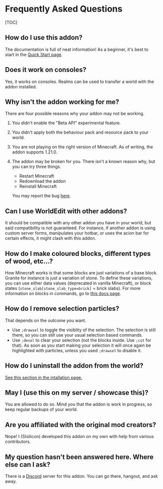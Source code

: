 # Frequently Asked Questions

[TOC]

## How do I use this addon?

The documentation is full of neat information! As a beginner, it's best to start in the [Quick Start page](quick_start.md).

## Does it work on consoles?

Yes, it works on consoles. Realms can be used to transfer a world with the addon installed.

## Why isn't the addon working for me?

There are four possible reasons why your addon may not be working.

1. You didn't enable the "Beta API" experimental feature.
2. You didn't apply both the behaviour pack and resource pack to your world.
3. You are not playing on the right version of Minecraft. As of writing, the addon supports 1.21.0.
4. The addon may be broken for you. There isn't a known reason why, but you can try three things.

    - Restart Minecraft
    - Redownload the addon
    - Reinstall Minecraft

    You may report the bug [here](https://github.com/SIsilicon/WorldEdit-BE/issues).

## Can I use WorldEdit with other addons?

It should be compatible with any other addon you have in your world, but said compatibility is not guaranteed. For instance, if another addon is using custom server forms, manipulates your hotbar, or uses the acion bar for certain effects, it might clash with this addon.

## How do I make coloured blocks, different types of wood, etc...?

How Minecraft works is that some blocks are just variations of a base block. Granite for instance is just a variation of stone. To define these variations, you can use either data values (deprecated in vanilla Minecraft), or block states (`stone_slab[stone_slab_type=brick]` = brick slabs). For more information on blocks in commands, go to [this docs page](usage/general/patterns.md).

## How do I remove selection particles?

That depends on the outcome you want.

-   Use `;drawsel` to toggle the visiblity of the selection. The selection is still there, so you can still use your usual selection based commands.
-   Use `;desel` to clear your selection (not the blocks inside. Use `;cut` for that). As soon as you start making your selection it will once again be highlighted with particles, unless you used `;drawsel` to disable it.

## How do I uninstall the addon from the world?

[See this section in the intallation page.](installation.md#uninstalling-from-a-world)

## May I (use this on my server / showcase this)?

You are allowed to do so. Mind you that the addon is work in progress, so keep regular backups of your world.

## Are you affiliated with the original mod creators?

Nope! I (SIsilicon) developed this addon on my own with help from various contributors.

## My question hasn't been answered here. Where else can I ask?

There is a [Discord](https://discord.gg/M5uAkr9WU2) server for this addon. You can go there, hangout, and ask away.
